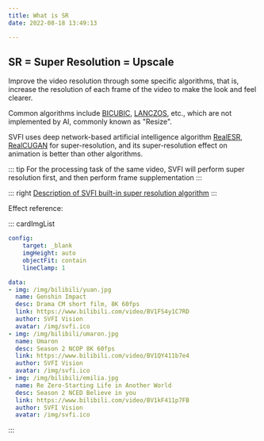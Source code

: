 ```yaml
---
title: What is SR
date: 2022-08-18 13:49:13

---
```



## SR = Super Resolution = Upscale

Improve the video resolution through some specific algorithms, that is, increase the resolution of each frame of the video to make the look and feel clearer.

Common algorithms include [BICUBIC](https://en.wikipedia.org/wiki/Bicubic_interpolation), [LANCZOS](https://en.wikipedia.org/wiki/Lanczos_algorithm), etc., which are not implemented by AI, commonly known as "Resize".

SVFI uses deep network-based artificial intelligence algorithm [RealESR](https://github.com/xinntao/Real-ESRGAN), [RealCUGAN](https://github.com/bilibili/ailab/tree/main/Real-CUGAN) for super-resolution, and its super-resolution effect on animation is better than other algorithms.

::: tip
For the processing task of the same video, SVFI will perform super resolution first, and then perform frame supplementation
:::

::: right
[Description of SVFI built-in super resolution algorithm](/pages/advanced-settings/#super-resolution-model)
:::

Effect reference:

::: cardImgList
```yaml
config:
    target: _blank
    imgHeight: auto
    objectFit: contain
    lineClamp: 1

data:
- img: /img/bilibili/yuan.jpg
  name: Genshin Impact
  desc: Drama CM short film, 8K 60fps
  link: https://www.bilibili.com/video/BV1FS4y1C7RD
  author: SVFI Vision
  avatar: /img/svfi.ico
- img: /img/bilibili/umaron.jpg
  name: Umaron
  desc: Season 2 NCOP 8K 60fps
  link: https://www.bilibili.com/video/BV1QY411b7e4
  author: SVFI Vision
  avatar: /img/svfi.ico
- img: /img/bilibili/emilia.jpg
  name: Re Zero-Starting Life in Another World
  desc: Season 2 NCED Believe in you
  link: https://www.bilibili.com/video/BV1kF411p7FB
  author: SVFI Vision
  avatar: /img/svfi.ico
```
:::
